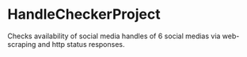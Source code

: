 # HandleCheckerProject
Checks availability of social media handles of 6 social medias via web-scraping and http status responses.
